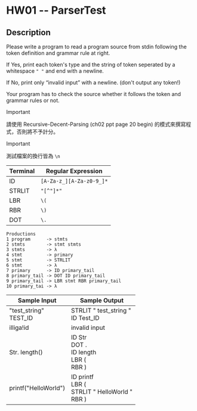 # HW01 -- ParserTest

## Description

Please write a program to read a program source from stdin following the token definition and grammar rule at right.

If Yes, print each token's type and the string of token seperated by a whitespace `" "` and end with a newline.

If No, print only “invalid input” with a newline. (don't output any token!)

Your program has to check the source whether it follows the token and grammar rules or not.

> [!IMPORTANT]
> 請使用 Recursive-Decent-Parsing (ch02 ppt page 20 begin) 的模式來撰寫程式，否則將不予計分。

> [!IMPORTANT]
> 測試檔案的換行皆為 `\n`

| Terminal | Regular Expression |
|----------|--------------------|
| ID       | `[A-Za-z_][A-Za-z0-9_]*` |
| STRLIT   | `"[^"]*"` |
| LBR      | `\(` |
| RBR      | `\)` |
| DOT      | `\.` |

```
Productions
1 program      -> stmts
2 stmts        -> stmt stmts
3 stmts        -> λ
4 stmt         -> primary
5 stmt         -> STRLIT
6 stmt         -> λ
7 primary      -> ID primary_tail
8 primary_tail -> DOT ID primary_tail
9 primary_tail -> LBR stmt RBR primary_tail
10 primary_tai -> λ
```

| Sample Input | Sample Output |
|--------------|---------------|
| "test_string"<br>TEST_ID | STRLIT " test_string "<br>ID Test_ID |
| illiga!id | invalid input |
| Str. length() | ID Str<br>DOT .<br>ID length<br>LBR (<br>RBR ) |
| printf("HelloWorld") | ID printf<br>LBR (<br>STRLIT " HelloWorld "<br>RBR ) |

